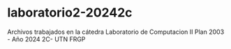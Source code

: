 # laboratorio2-20242c
Archivos trabajados en la cátedra Laboratorio de Computacion II Plan 2003 - Año 2024 2C- UTN FRGP

